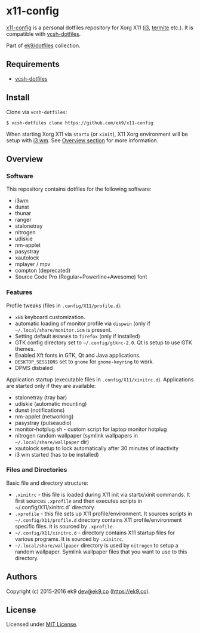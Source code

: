 x11-config
============

[x11-config][0] is a personal dotfiles repository for Xorg X11 ([i3][2],
[termite][3] etc.). It is compatible with [vcsh-dotfiles][1].

Part of [ek9/dotfiles][10] collection.

## Requirements

- [vcsh-dotfiles][1]

## Install

Clone via `vcsh-dotfiles`:

    $ vcsh-dotfiles clone https://github.com/ek9/x11-config

When starting Xorg X11 via `startx` (or `xinit`), X11 Xorg environment
will be setup with [i3 wm][2]. See [Overview section](#Overview) for more
information.

## Overview

### Software

This repository contains dotfiles for the following software:

- i3wm
- dunst
- thunar
- ranger
- stalonetray
- nitrogen
- udiskie
- nm-applet
- pasystray
- xautolock
- mplayer / mpv
- compton (deprecated)
- Source Code Pro (Regular+Powerline+Awesome) font

### Features

Profile tweaks (files in `.config/X11/profile.d`):

- `xkb` keyboard customization.
- automatic loading of monitor profile via `dispwin` (only if
  `~/.local/share/monitor.icm` is present.
- Setting default `BROWSER` to `firefox` (only if installed)
- GTK config directory set to `~/.config/gtkrc-2.0`. Qt is setup to use GTK
  themes.
- Enabled Xft fonts in GTK, Qt and Java applications.
- `DESKTOP_SESSIONS` set to `gnome` for `gnome-keyring` to work.
- DPMS disbaled

Application startup (executable files in `.config/X11/xinitrc.d`). Applications
are started only if they are available:

- stalonetray (tray bar)
- udiskie (automatic mounting)
- dunst (notifications)
- nm-applet (networking)
- pasystray (pulseaudio)
- monitor-hotplug.sh - custom script for laptop monitor hotplug
- nitrogen random wallpaper (symlink wallpapers in `~/.local/share/wallpaper`
  dir)
- xautolock setup to lock automatically after 30 minutes of inactivity
- i3 wm started (has to be installed)

### Files and Directories

Basic file and directory structure:

- `.xinitrc` - this file is loaded during X11 init via startx/xinit commands. It
  first sources `.xprofile` and then executes scripts in
  ~/.config/X11/xinitrc.d` directory.
- `.xprofile` - this file sets up X11 profile/environment. It sources scripts in
  `~/.config/X11/profile.d` directory contains X11 profile/environment specific
  files. It is sourced by `.xprofile`.
- `~/.config/X11/xinitrc.d` - directory contains X11 startup files for
  various programs. It is sourced by `.xinitrc`.
- `~/.local/share/wallpaper` directory is used by `nitrogen` to setup a random
  wallpaper. Symlink wallpaper files that you want to use to this directory.

## Authors

Copyright (c) 2015-2016 ek9 <dev@ek9.co> (https://ek9.co).

## License

Licensed under [MIT License](LICENSE).

[0]: https://github.com/ek9/x11-config
[1]: https://github.com/ek9/vcsh-dotfiles
[2]: https://i3wm.org/
[3]: https://github.com/thestinger/termite
[10]: https://github.com/ek9/dotfiles
[11]: https://github.com/ek9/x11-config/blob/master/.xinitrc
